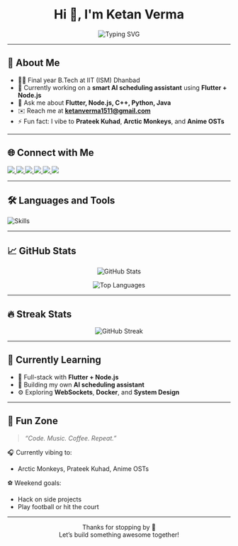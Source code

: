 <h1 align="center">Hi 👋, I'm Ketan Verma</h1>

<p align="center">
  <img src="https://readme-typing-svg.herokuapp.com?font=Fira+Code&size=24&duration=3000&pause=500&color=F79F1F&center=true&vCenter=true&width=435&lines=Flutter+Developer;Backend+Developer;Problem+Solver+%7C+Tech+Explorer" alt="Typing SVG" />
</p>

---

## 🚀 About Me
- 👨‍💻 Final year B.Tech at IIT (ISM) Dhanbad
- 🔭 Currently working on a **smart AI scheduling assistant** using **Flutter + Node.js**
- 💬 Ask me about **Flutter, Node.js, C++, Python, Java**
- ✉️ Reach me at **ketanverma1511@gmail.com**
- ⚡ Fun fact: I vibe to **Prateek Kuhad**, **Arctic Monkeys**, and **Anime OSTs**

---

## 🌐 Connect with Me
<p align="left">
  <a href="https://github.com/Ketan-Verma21" target="_blank">
    <img src="https://img.shields.io/badge/GitHub-%2312100E.svg?style=for-the-badge&logo=github&logoColor=white"/>
  </a>
  <a href="https://www.instagram.com/ketan_verma1511/" target="_blank">
    <img src="https://img.shields.io/badge/Instagram-%23E4405F.svg?style=for-the-badge&logo=instagram&logoColor=white"/>
  </a>
  <a href="https://codeforces.com/profile/ketanverma1511" target="_blank">
    <img src="https://img.shields.io/badge/Codeforces-%231F8ACB.svg?style=for-the-badge&logo=codeforces&logoColor=white"/>
  </a>
  <a href="https://leetcode.com/ketanverma1511/" target="_blank">
    <img src="https://img.shields.io/badge/LeetCode-%23FFA116.svg?style=for-the-badge&logo=leetcode&logoColor=black"/>
  </a>
  <a href="https://auth.geeksforgeeks.org/user/ketanver3277" target="_blank">
    <img src="https://img.shields.io/badge/GFG-%2313AA52.svg?style=for-the-badge&logo=geeksforgeeks&logoColor=white"/>
  </a>
  <a href="https://www.codingninjas.com/studio/profile/294ae999-7b2e-472c-9c13-3aeb8d6ac85f" target="_blank">
    <img src="https://img.shields.io/badge/CodingNinjas-orange?style=for-the-badge&logo=codingninjas&logoColor=black"/>
  </a>
</p>

---

## 🛠️ Languages and Tools
<p align="left">
  <img src="https://skillicons.dev/icons?i=flutter,dart,nodejs,express,js,ts,python,cpp,java,kotlin,mongodb,mysql,firebase,postman,git,github,figma,vscode,androidstudio,idea" alt="Skills" />
</p>

---

## 📈 GitHub Stats

<p align="center">
  <img src="https://github-readme-stats.vercel.app/api?username=Ketan-Verma21&show_icons=true&theme=tokyonight&hide_border=true" alt="GitHub Stats" />
</p>

<p align="center">
  <img src="https://github-readme-stats.vercel.app/api/top-langs/?username=Ketan-Verma21&layout=compact&theme=tokyonight&hide_border=true" alt="Top Languages" />
</p>

---

## 🔥 Streak Stats
<p align="center">
  <img src="https://github-readme-streak-stats.herokuapp.com/?user=Ketan-Verma21&theme=tokyonight&hide_border=true" alt="GitHub Streak" />
</p>

---

## 🧠 Currently Learning
- 🔧 Full-stack with **Flutter + Node.js**
- 🧠 Building my own **AI scheduling assistant**
- ⚙️ Exploring **WebSockets**, **Docker**, and **System Design**

---

## 🎵 Fun Zone

> _“Code. Music. Coffee. Repeat.”_

🎧 Currently vibing to:
- Arctic Monkeys, Prateek Kuhad, Anime OSTs

⚽ Weekend goals:
- Hack on side projects  
- Play football or hit the court  

---

<p align="center">Thanks for stopping by 💙<br/>Let’s build something awesome together!</p>
